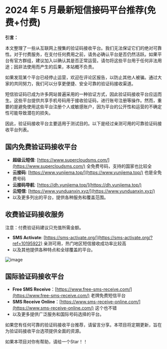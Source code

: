 # 2024 年 5 月最新短信接码平台推荐(免费+付费)

**引言：**

本文整理了一些从互联网上搜集的验证码接收平台。我们无法保证它们的绝对可靠性。对于付费服务，在支付任何费用之前，请务必确认平台是否仍然活跃。如果平台有官方群组，建议加入以确认其是否正常运营。请勿将这些平台用于任何非法用途；因非法使用而产生的后果，本站概不负责。

如果发现某个平台已经停止运营，欢迎在评论区报告，以防止其他人被骗。通过大家的共同努力，我们可以分享更便捷、安全可靠的验证码接收渠道。

短信验证码已成为许多网站普遍采用的一种验证方式，因此验证码接收平台应运而生。这些平台提供共享手机号码用于接收验证码，进行账号注册等操作。然而，重要的是避免使用这些平台注册个人或敏感账户，因为平台的公开性和运营的不确定性可能导致潜在的损失。

因此，验证码接收平台主要适用于测试目的。以下是经过亲测可用的可靠验证码接收平台列表。

## 国内免费验证码接收平台

- **超级云短信**: [https://www.supercloudsms.com/](https://www.supercloudsms.com/) 全免费号码，支持的国家也比较全
- **云接码**: [https://www.yunjiema.top/](https://www.yunjiema.top/) 也是全免费号码
- **云接码导航**: [https://dh.yunjiema.top/](https://dh.yunjiema.top/)
- **云短信**: [https://www.yunduanxin.xyz/](https://www.yunduanxin.xyz/)
- 以及更多列出的平台，提供各种服务和覆盖范围。

## 收费验证码接收服务

注意：付费验证码建议只充值所需金额。

- **SMS Activate**: [https://sms-activate.org/](https://sms-activate.org/?ref=10195922) 亲测可用，热门地区短信接收成功率比较高
- 以及其他提供各种特点和全球覆盖的平台。

![image](https://github.com/rbate774/duanxin/assets/169989455/1196e062-2eec-4d3d-848b-19fb6ed78ffc)

## 国际验证码接收平台

- **Free SMS Receive**：[https://www.free-sms-receive.com/](https://www.free-sms-receive.com/) 老牌免费短信平台
- **SMS Receive Online**：[https://www.sms-receive-online.com/](https://www.sms-receive-online.com/) 这个也不错
- 以及更多提供广泛服务和国际号码选择的平台。

如果您有任何可靠的验证码接收平台推荐，请留言分享。本项目将定期更新，旨在为验证码接收平台选项提供全面的资源。

如果本项目对你有帮助，请给一个Star！！
